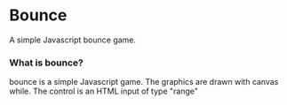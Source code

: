 # Bounce
A simple Javascript bounce game.

### What is bounce?
bounce is a simple Javascript game.
The graphics are drawn with canvas while.
The control is an HTML input of type "range"
